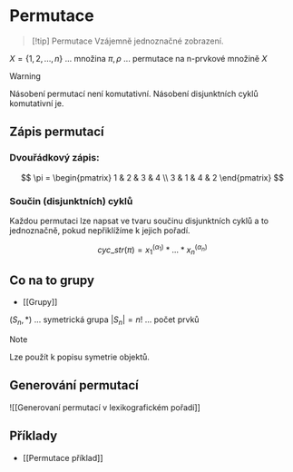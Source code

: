 # Permutace
> [!tip] Permutace
Vzájemně jednoznačné zobrazení.

$X = \{1,2,...,n\}$ ... množina
$\pi, \rho$ ... permutace na n-prvkové množině $X$

> [!warning]
Násobení permutací není komutativní. 
Násobení disjunktních cyklů komutativní je.

## Zápis permutací
### Dvouřádkový zápis:
$$
\pi = 
\begin{pmatrix}
1 & 2 & 3 & 4 \\
3 & 1 & 4 & 2
\end{pmatrix}
$$
### Součin (disjunktních) cyklů
Každou permutaci lze napsat ve tvaru součinu disjunktních cyklů a to jednoznačně, pokud nepřiklížíme k jejich pořadí.

$$
cyc\_str(\pi) = x_1^{(\alpha_1)}*...*x_n^{(\alpha_n)}
$$

## Co na to grupy
- [[Grupy]]

$(S_n, *)$ ... symetrická grupa
$|S_n| = n!$ ... počet prvků

> [!note]
> Lze použít k popisu symetrie objektů.

## Generování permutací
![[Generovaní permutací v lexikografickém pořadí]]

## Příklady 
- [[Permutace příklad]]
